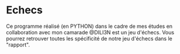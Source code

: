 # Echecs

Ce programme réalisé (en PYTHON) dans le cadre de mes études en collaboration avec mon camarade @DILI3N est un jeu d'échecs.
Vous pourrez retrouver toutes les spécificité de notre jeu d'échecs dans le "rapport".
